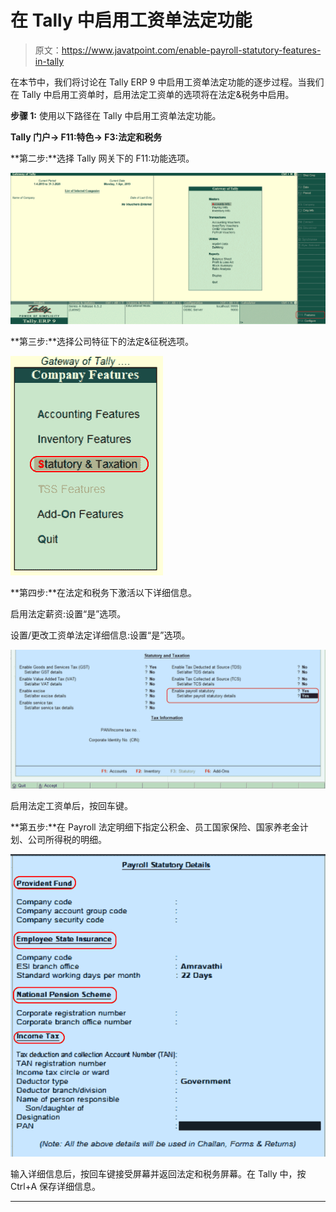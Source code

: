# 在 Tally 中启用工资单法定功能

> 原文：<https://www.javatpoint.com/enable-payroll-statutory-features-in-tally>

在本节中，我们将讨论在 Tally ERP 9 中启用工资单法定功能的逐步过程。当我们在 Tally 中启用工资单时，启用法定工资单的选项将在法定&税务中启用。

**步骤 1:** 使用以下路径在 Tally 中启用工资单法定功能。

**Tally 门户→ F11:特色→ F3:法定和税务**

**第二步:**选择 Tally 网关下的 F11:功能选项。

![Enable Payroll Statutory Features in Tally](img/602b8702b0679c7047d87dd44aff6797.png)

**第三步:**选择公司特征下的法定&征税选项。

![Enable Payroll Statutory Features in Tally](img/ceead1c0339075d6146384ce33682116.png)

**第四步:**在法定和税务下激活以下详细信息。

启用法定薪资:设置“是”选项。

设置/更改工资单法定详细信息:设置“是”选项。

![Enable Payroll Statutory Features in Tally](img/fb624ea896c3c6c7205d98c3767a650e.png)

启用法定工资单后，按回车键。

**第五步:**在 Payroll 法定明细下指定公积金、员工国家保险、国家养老金计划、公司所得税的明细。

![Enable Payroll Statutory Features in Tally](img/dcbfd05456e4a72a7abefce8938c66ff.png)

输入详细信息后，按回车键接受屏幕并返回法定和税务屏幕。在 Tally 中，按 Ctrl+A 保存详细信息。

* * *